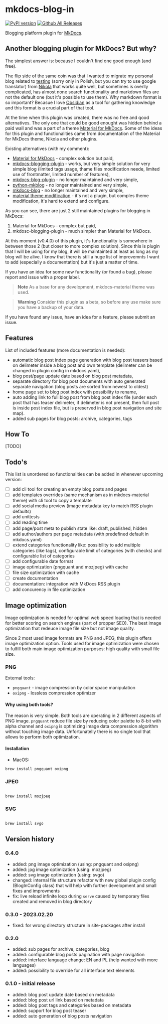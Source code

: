 # mkdocs-blog-in

[![PyPI version](https://badge.fury.io/py/mkdocs-blog-in.svg)](https://badge.fury.io/py/mkdocs-blog-in)
[![Github All Releases](https://img.shields.io/github/downloads/mkusz/mkdocs-blog-in/total.svg)]()

Blogging platform plugin for [MkDocs](https://www.mkdocs.org/).

## Another blogging plugin for MkDocs? But why?

The simplest answer is: because I couldn't find one good enough (and free).

The flip side of the same coin was that I wanted to migrate my personal blog related to [testing](https://testerembyc.pl) (sorry only in Polish, but you can try to use google translator) from [Nikola](https://getnikola.com/) that works quite well, but sometimes is overlly complicated, has almost none search functionality and markdown files are not the default one (but it's possible to use them). Why markdown format is so important? Becasue I love [Obsidian](https://obsidian.md) as a tool for gathering knowledge and this format is a crucial part of that tool.

At the time when this plugin was created, there was no free and qood alternatives. The only one that could be good enought was hidden behind a paid wall and was a part of a theme [Material for MkDocs](https://squidfunk.github.io/mkdocs-material/blog/). Some of the ideas for this plugin and functionalities came from documentation of the Material for MkDocs theme, Nikola and other plugins.

Existing alternatives (with my comment):

- [Material for MkDocs](https://squidfunk.github.io/mkdocs-material/blog/) - complex solution but paid,
- [mkdocs-blogging-plugin](https://github.com/liang2kl/mkdocs-blogging-plugin) - works, but very simple solution for very simple blog (limited tags usage, thame files modification neede, limited use of frontmatter, limited number of features),
- [mkdocs-blog-plugin](https://github.com/fmaida/mkdocs-blog-plugin) - no longer maintained and very simple,
- [python-mkblog](https://github.com/derJD/python-mkblog) - no longer maintained and very simple,
- [mkdocs-blog](https://github.com/andyoakley/mkdocs-blog) - no longer maintained and very simple,
- [material theme modification](https://www.dirigible.io/blogs/2021/11/2/material-blogging-capabilities/) - it's not a plugin, but comples theme modification, it's hard to extend and configure.

As you can see, there are just 2 still maintained plugins for blogging in MkDocs:
1. Material for MkDocs - complex but paid,
2. mkdosc-blogging-plugin - much simpler than Material for MkDocs.

At this moment (v0.4.0) of this plugin, it's functionality is somewhere in between those 2 (but closer to more complex solution). Since this is plugin that I will be using for my blog, it will be maintainted at least as long as my blog will be alive. I know that there is still a huge list of improvemnts I want to add (especially a documentation) but it's just a matter of time.

If you have an idea for some new functionality (or found a bug), please report and issue with a proper label.

> **Note**
> As a base for any development, mkdocs-material theme was used.

> **Warning**
> Consider this plugin as a beta, so before any use make sure you have a backup of your data.

If you have found any issue, have an idea for a feature, please submit an issue.

## Features

List of included features (more documentation is needed):

- automatic blog post index page generation with blog post teasers based on delimeter inside a blog post and own template (delimeter can be changed in plugin config in mkdocs.yaml),
- blog post/page update date based on blog post metadata,
- separate directory for blog post documents with auto generated separate navigation (blog posts are sorted from newest to oldest)
- home page set to blog post index with possibility to rename,
- auto adding link to full blog post from blog post index file (under each post that has teaser delimeter, if delimeter is not present, then full post is inside post index file, but is preserved in blog post navigation and site map).
- added sub pages for blog posts: archive, categories, tags

## How To

[TODO]

## Todo's

This list is unordered so functionalities can be added in whenever upcoming version:

- [ ] add cli tool for creating an empty blog posts and pages
- [ ] add templates overrides (same mechanism as in mkdocs-material theme) with cli tool to copy a template
- [ ] add social media preview (image metadata key to match RSS plugin defaults)
- [ ] add unittests
- [ ] add reading time
- [ ] add page/post meta to publish state like: draft, published, hidden
- [ ] add author/authors per page metadata (with predefined default in mkdocs.yaml)
- [ ] extend categories functionality like: possibility to add multiple categories (like tags), configurable limit of categories (with checks) and configurable list of categories
- [ ] add configurable date format
- [ ] image optimization (pngquant and mozjpeg) with cache
- [ ] file size optimization with cache
- [ ] create documentation
- [ ] documentation: integration with MkDocs RSS plugin
- [ ] add concurency in file optimization

## Image optimization

Image optimization is needed for optimal web speed loading that is needed for better scoring on search engines (part of propper SEO). The best image optimization that redeuce image file size but not image quality.

Since 2 most used image formats are PNG and JPEG, this plugin offers image optimization option. Tools used for image optimization were chosen to fulfill both main image optimization purposes: high quality with small file size.

### PNG

External tools:
- `pngquant` - image compression by color space manipulation
- `oxipng` - lossless compression optimizer

#### Why using both tools?

The reason is very simple. Both tools are operating in 2 different aspects of PNG image. `pngquant` reduce file size by reducing color palette to 8-bit with alpha channel and `oxipng` is optimizing image data compression algorithm without touching image data. Unfortunatelly there is no single tool that allows to perform both optimization.

#### Installation

- MacOS:

```commandline
brew install pngquant oxipng
```

### JPEG

```commandline

brew install mozjpeq

```

### SVG

```commandline

brew install svgo

```

## Version history

### 0.4.0

- added: png image optimization (using: pngquant and oxipng)
- added: jpg image optimization (using: mozjpeg)
- added: svg image optimization (using: svgo)
- changed: internal file structure refactor with new global plugin config (BlogInConfig class) that will help with further development and small fixes and improvments
- fix: live reload infinite loop during `serve` caused by temporary files created and removed in blog directory

### 0.3.0 - 2023.02.20

- fixed: for wrong directory structure in site-packages after install

### 0.2.0

- added: sub pages for archive, categories, blog
- added: configurable blog posts pagination with page navigation
- added: interface language change: EN and PL (help wanted with more languages)
- added: possibility to override for all interface text elements

### 0.1.0 - initial release

- added: blog post update date based on metadata
- added: blog post url link based on metadata
- added: blog post tags and categories based on metadata
- added: support for blog post teaser
- added: auto generation of blog posts navigation
